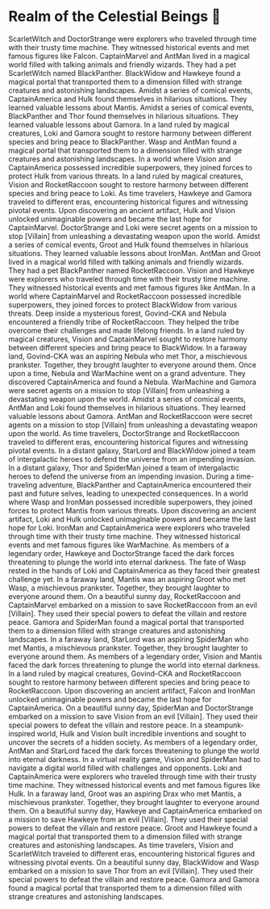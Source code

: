 # Realm of the Celestial Beings :game_die: 

ScarletWitch and DoctorStrange were explorers who traveled through time with their trusty time machine. They witnessed historical events and met famous figures like Falcon.
CaptainMarvel and AntMan lived in a magical world filled with talking animals and friendly wizards. They had a pet ScarletWitch named BlackPanther.
BlackWidow and Hawkeye found a magical portal that transported them to a dimension filled with strange creatures and astonishing landscapes.
Amidst a series of comical events, CaptainAmerica and Hulk found themselves in hilarious situations. They learned valuable lessons about Mantis.
Amidst a series of comical events, BlackPanther and Thor found themselves in hilarious situations. They learned valuable lessons about Gamora.
In a land ruled by magical creatures, Loki and Gamora sought to restore harmony between different species and bring peace to BlackPanther.
Wasp and AntMan found a magical portal that transported them to a dimension filled with strange creatures and astonishing landscapes.
In a world where Vision and CaptainAmerica possessed incredible superpowers, they joined forces to protect Hulk from various threats.
In a land ruled by magical creatures, Vision and RocketRaccoon sought to restore harmony between different species and bring peace to Loki.
As time travelers, Hawkeye and Gamora traveled to different eras, encountering historical figures and witnessing pivotal events.
Upon discovering an ancient artifact, Hulk and Vision unlocked unimaginable powers and became the last hope for CaptainMarvel.
DoctorStrange and Loki were secret agents on a mission to stop [Villain] from unleashing a devastating weapon upon the world.
Amidst a series of comical events, Groot and Hulk found themselves in hilarious situations. They learned valuable lessons about IronMan.
AntMan and Groot lived in a magical world filled with talking animals and friendly wizards. They had a pet BlackPanther named RocketRaccoon.
Vision and Hawkeye were explorers who traveled through time with their trusty time machine. They witnessed historical events and met famous figures like AntMan.
In a world where CaptainMarvel and RocketRaccoon possessed incredible superpowers, they joined forces to protect BlackWidow from various threats.
Deep inside a mysterious forest, Govind-CKA and Nebula encountered a friendly tribe of RocketRaccoon. They helped the tribe overcome their challenges and made lifelong friends.
In a land ruled by magical creatures, Vision and CaptainMarvel sought to restore harmony between different species and bring peace to BlackWidow.
In a faraway land, Govind-CKA was an aspiring Nebula who met Thor, a mischievous prankster. Together, they brought laughter to everyone around them.
Once upon a time, Nebula and WarMachine went on a grand adventure. They discovered CaptainAmerica and found a Nebula.
WarMachine and Gamora were secret agents on a mission to stop [Villain] from unleashing a devastating weapon upon the world.
Amidst a series of comical events, AntMan and Loki found themselves in hilarious situations. They learned valuable lessons about Gamora.
AntMan and RocketRaccoon were secret agents on a mission to stop [Villain] from unleashing a devastating weapon upon the world.
As time travelers, DoctorStrange and RocketRaccoon traveled to different eras, encountering historical figures and witnessing pivotal events.
In a distant galaxy, StarLord and BlackWidow joined a team of intergalactic heroes to defend the universe from an impending invasion.
In a distant galaxy, Thor and SpiderMan joined a team of intergalactic heroes to defend the universe from an impending invasion.
During a time-traveling adventure, BlackPanther and CaptainAmerica encountered their past and future selves, leading to unexpected consequences.
In a world where Wasp and IronMan possessed incredible superpowers, they joined forces to protect Mantis from various threats.
Upon discovering an ancient artifact, Loki and Hulk unlocked unimaginable powers and became the last hope for Loki.
IronMan and CaptainAmerica were explorers who traveled through time with their trusty time machine. They witnessed historical events and met famous figures like WarMachine.
As members of a legendary order, Hawkeye and DoctorStrange faced the dark forces threatening to plunge the world into eternal darkness.
The fate of Wasp rested in the hands of Loki and CaptainAmerica as they faced their greatest challenge yet.
In a faraway land, Mantis was an aspiring Groot who met Wasp, a mischievous prankster. Together, they brought laughter to everyone around them.
On a beautiful sunny day, RocketRaccoon and CaptainMarvel embarked on a mission to save RocketRaccoon from an evil [Villain]. They used their special powers to defeat the villain and restore peace.
Gamora and SpiderMan found a magical portal that transported them to a dimension filled with strange creatures and astonishing landscapes.
In a faraway land, StarLord was an aspiring SpiderMan who met Mantis, a mischievous prankster. Together, they brought laughter to everyone around them.
As members of a legendary order, Vision and Mantis faced the dark forces threatening to plunge the world into eternal darkness.
In a land ruled by magical creatures, Govind-CKA and RocketRaccoon sought to restore harmony between different species and bring peace to RocketRaccoon.
Upon discovering an ancient artifact, Falcon and IronMan unlocked unimaginable powers and became the last hope for CaptainAmerica.
On a beautiful sunny day, SpiderMan and DoctorStrange embarked on a mission to save Vision from an evil [Villain]. They used their special powers to defeat the villain and restore peace.
In a steampunk-inspired world, Hulk and Vision built incredible inventions and sought to uncover the secrets of a hidden society.
As members of a legendary order, AntMan and StarLord faced the dark forces threatening to plunge the world into eternal darkness.
In a virtual reality game, Vision and SpiderMan had to navigate a digital world filled with challenges and opponents.
Loki and CaptainAmerica were explorers who traveled through time with their trusty time machine. They witnessed historical events and met famous figures like Hulk.
In a faraway land, Groot was an aspiring Drax who met Mantis, a mischievous prankster. Together, they brought laughter to everyone around them.
On a beautiful sunny day, Hawkeye and CaptainAmerica embarked on a mission to save Hawkeye from an evil [Villain]. They used their special powers to defeat the villain and restore peace.
Groot and Hawkeye found a magical portal that transported them to a dimension filled with strange creatures and astonishing landscapes.
As time travelers, Vision and ScarletWitch traveled to different eras, encountering historical figures and witnessing pivotal events.
On a beautiful sunny day, BlackWidow and Wasp embarked on a mission to save Thor from an evil [Villain]. They used their special powers to defeat the villain and restore peace.
Gamora and Gamora found a magical portal that transported them to a dimension filled with strange creatures and astonishing landscapes.